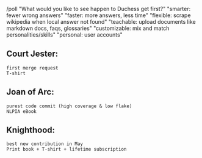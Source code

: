 /poll "What would you like to see happen to Duchess get first?" "smarter: fewer wrong answers" "faster: more answers, less time" "flexible: scrape wikipedia when local answer not found" "teachable: upload documents like markdown docs, faqs, glossaries" "customizable: mix and match personalities/skills" "personal: user accounts"

## Court Jester:
    first merge request
    T-shirt

## Joan of Arc:
    purest code commit (high coverage & low flake)
    NLPIA eBook

## Knighthood:
    best new contribution in May
    Print book + T-shirt + lifetime subscription
